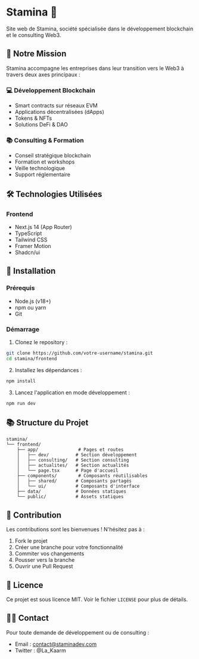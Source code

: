 # Stamina 🚀

Site web de Stamina, société spécialisée dans le développement blockchain et le consulting Web3.

## 🎯 Notre Mission

Stamina accompagne les entreprises dans leur transition vers le Web3 à travers deux axes principaux :

### 💻 Développement Blockchain
- Smart contracts sur réseaux EVM
- Applications décentralisées (dApps)
- Tokens & NFTs
- Solutions DeFi & DAO

### 📚 Consulting & Formation
- Conseil stratégique blockchain
- Formation et workshops
- Veille technologique
- Support réglementaire

## 🛠 Technologies Utilisées

### Frontend
- Next.js 14 (App Router)
- TypeScript
- Tailwind CSS
- Framer Motion
- Shadcn/ui

## 🚀 Installation

### Prérequis
- Node.js (v18+)
- npm ou yarn
- Git

### Démarrage

1. Clonez le repository :
```bash
git clone https://github.com/votre-username/stamina.git
cd stamina/frontend
```

2. Installez les dépendances :
```bash
npm install
```

3. Lancez l'application en mode développement :
```bash
npm run dev
```

## 📚 Structure du Projet

```
stamina/
└── frontend/               
    ├── app/               # Pages et routes
    │   ├── dev/          # Section développement
    │   ├── consulting/   # Section consulting
    │   ├── actualites/   # Section actualités
    │   └── page.tsx      # Page d'accueil
    ├── components/        # Composants réutilisables
    │   ├── shared/       # Composants partagés
    │   └── ui/           # Composants d'interface
    ├── data/             # Données statiques
    └── public/           # Assets statiques
```

## 🤝 Contribution

Les contributions sont les bienvenues ! N'hésitez pas à :
1. Fork le projet
2. Créer une branche pour votre fonctionnalité
3. Commiter vos changements
4. Pousser vers la branche
5. Ouvrir une Pull Request

## 📝 Licence

Ce projet est sous licence MIT. Voir le fichier `LICENSE` pour plus de détails.

## 🙋‍♂️ Contact

Pour toute demande de développement ou de consulting :
- Email : contact@staminadev.com
- Twitter : @La_Kaarm